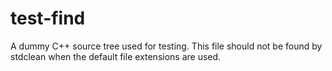 # test-find

A dummy C++ source tree used for testing. This file should not be found by
stdclean when the default file extensions are used.

